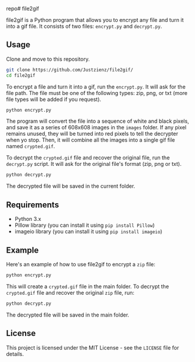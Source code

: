 repo# file2gif

file2gif is a Python program that allows you to encrypt any file and turn it into a gif file. It consists of two files: `encrypt.py` and `decrypt.py`.

## Usage

Clone and move to this repository.

```bash
git clone https://github.com/Justzienz/file2gif/
cd file2gif
```

To encrypt a file and turn it into a gif, run the `encrypt.py`. It will ask for the file path. The file must be one of the following types: zip, png, or txt (more file types will be added if you request).

```bash
python encrypt.py
```

The program will convert the file into a sequence of white and black pixels, and save it as a series of 608x608 images in the `images` folder. If any pixel remains unused, they will be turned into red pixels to tell the decrypter when yo stop. Then, it will combine all the images into a single gif file named `crypted.gif`.

To decrypt the `crypted.gif` file and recover the original file, run the `decrypt.py` script. It will ask for the original file's format (zip, png or txt).

```bash
python decrypt.py
```

The decrypted file will be saved in the current folder.

## Requirements

- Python 3.x
- Pillow library (you can install it using `pip install Pillow`)
- imageio library (you can install it using `pip install imageio`)

## Example

Here's an example of how to use file2gif to encrypt a `zip` file:

```bash
python encrypt.py
```

This will create a `crypted.gif` file in the main folder. To decrypt the `crypted.gif` file and recover the original `zip` file, run:

```bash
python decrypt.py
```

The decrypted file will be saved in the main folder.

## License

This project is licensed under the MIT License - see the `LICENSE` file for details.
